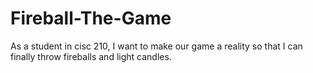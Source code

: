 # Fireball-The-Game
As a student in cisc 210, I want to make our game a reality so that I can finally throw fireballs and light candles.
